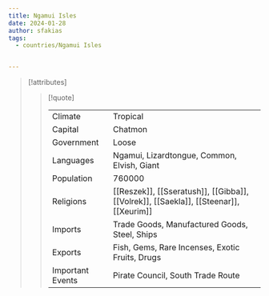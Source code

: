 ```yaml
---
title: Ngamui Isles
date: 2024-01-28
author: sfakias
tags:
  - countries/Ngamui Isles


---
```

> [!attributes]
> 
> > [!quote]
> >
> > | | |
> > | --- | --- |
> > | Climate | Tropical |
> > | Capital | Chatmon |
> > | Government | Loose |
> > | Languages | Ngamui, Lizardtongue, Common, Elvish, Giant |
> > | Population | 760000 |
> > | Religions | [[Reszek]], [[Sseratush]], [[Gibba]], [[Volrek]], [[Saekla]], [[Steenar]], [[Xeurim]] |
> > | Imports | Trade Goods, Manufactured Goods, Steel, Ships |
> > | Exports | Fish, Gems, Rare Incenses, Exotic Fruits, Drugs |
> > | Important Events | Pirate Council, South Trade Route |
